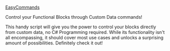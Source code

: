 [EasyCommands](https://spaceengineers.merlinofmines.com/EasyCommands "EasyCommands")

Control your Functional Blocks through Custom Data commands!

This handy script will give you the power to control your blocks directly from custom data, no C# Programming required. While its functionality isn't all encompassing, it should cover most use cases and unlocks a surprising amount of possibilities. Definitely check it out!
